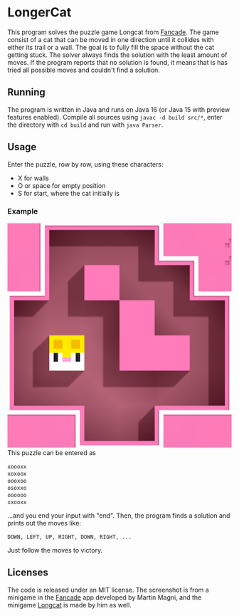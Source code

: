 # LongerCat

This program solves the puzzle game Longcat from [Fancade](https://fancade.com/). The game consist of a cat that can be
moved in one direction until it collides with either its trail or a wall. The goal is to fully fill the space without
the cat getting stuck. The solver always finds the solution with the least amount of moves. If the program reports that
no solution is found, it means that is has tried all possible moves and couldn't find a solution.

## Running

The program is written in Java and runs on Java 16 (or Java 15 with preview features enabled). Compile all sources
using `javac -d build src/*`, enter the directory with `cd build` and run with `java Parser`.

## Usage

Enter the puzzle, row by row, using these characters:

- X for walls
- O or space for empty position
- S for start, where the cat initially is

### Example

![Example](example.png)
This puzzle can be entered as

```
xoooxx
xoxoox
oooxoo
osoxxo
oooooo
xxooxx
```

...and you end your input with "end". Then, the program finds a solution and prints out the moves like:

```
DOWN, LEFT, UP, RIGHT, DOWN, RIGHT, ...
```

Just follow the moves to victory.

## Licenses

The code is released under an MIT license. The screenshot is from a minigame in the [Fancade](https://fancade.com) app
developed by Martin Magni, and the minigame [Longcat](https://fancade.page.link/hEt6) is made by him as well.
